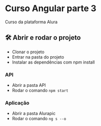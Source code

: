 # Curso Angular parte 3
Curso da plataforma Alura

## 🛠️ Abrir e rodar o projeto
- Clonar o projeto
- Entrar na pasta do projeto
- Instalar as dependências com npm install

### API
- Abrir a pasta API
- Rodar o comando `npm start`
### Aplicação
- Abrir a pasta Alurapic
- Rodar o comando `ng s --o`
